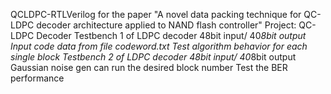 QCLDPC-RTLVerilog for the paper "A novel data packing technique for QC-LDPC decoder architecture applied to NAND flash controller"
Project: QC-LDPC Decoder
          Testbench 1 of LDPC decoder 48bit input/ 40*8bit output
            Input code data from file codeword.txt
           Test algorithm behavior for each single block
            Testbench 2 of LDPC decoder 48bit input/ 40*8bit output
          Gaussian noise gen can run the desired block number
          Test the BER performance
